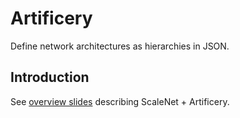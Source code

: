 # Artificery
Define network architectures as hierarchies in JSON.

## Introduction
See [overview slides](https://docs.google.com/presentation/d/1Gs5kduVHlGPyNn-X7gnDPuQUb3wP1_8sNgalDV4cOJE/edit?usp=sharing) describing ScaleNet + Artificery.
